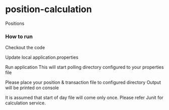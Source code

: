# position-calculation
Positions
### How to run
Checkout the code

Update local application.properties

Run application
This will start polling directory configured to your properties file

Please place your position & transaction file to configured directory
Output will be printed on console

It is assumed that start of day file will come only once.
Please refer Junit for calculation service.

